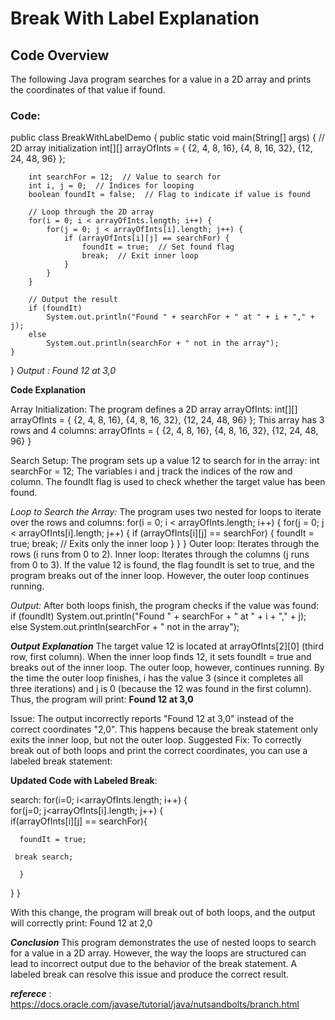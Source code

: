# Break With Label Explanation

## Code Overview

The following Java program searches for a value in a 2D array and prints the coordinates of that value if found.

### Code:

public class BreakWithLabelDemo {
    public static void main(String[] args) {
        // 2D array initialization
        int[][] arrayOfInts = {
            {2, 4, 8, 16},
            {4, 8, 16, 32},
            {12, 24, 48, 96}
        };

        int searchFor = 12;  // Value to search for
        int i, j = 0;  // Indices for looping
        boolean foundIt = false;  // Flag to indicate if value is found

        // Loop through the 2D array
        for(i = 0; i < arrayOfInts.length; i++) {
            for(j = 0; j < arrayOfInts[i].length; j++) {
                if (arrayOfInts[i][j] == searchFor) {
                    foundIt = true;  // Set found flag
                    break;  // Exit inner loop
                }
            }
        }

        // Output the result
        if (foundIt)
            System.out.println("Found " + searchFor + " at " + i + "," + j);
        else
            System.out.println(searchFor + " not in the array");
    }
}
_Output : Found 12 at 3,0_

**Code Explanation**

Array Initialization:
The program defines a 2D array arrayOfInts:
int[][] arrayOfInts = {
    {2, 4, 8, 16},
    {4, 8, 16, 32},
    {12, 24, 48, 96}
};
This array has 3 rows and 4 columns:
arrayOfInts = {
    {2, 4, 8, 16},
    {4, 8, 16, 32},
    {12, 24, 48, 96}
}

Search Setup:
The program sets up a value 12 to search for in the array:
int searchFor = 12;
The variables i and j track the indices of the row and column. The foundIt flag is used to check whether the target value has been found.

_Loop to Search the Array:_
The program uses two nested for loops to iterate over the rows and columns:
for(i = 0; i < arrayOfInts.length; i++) {
    for(j = 0; j < arrayOfInts[i].length; j++) {
        if (arrayOfInts[i][j] == searchFor) {
            foundIt = true;
            break; // Exits only the inner loop
        }
    }
}
Outer loop: Iterates through the rows (i runs from 0 to 2).
Inner loop: Iterates through the columns (j runs from 0 to 3).
If the value 12 is found, the flag foundIt is set to true, and the program breaks out of the inner loop. However, the outer loop continues running.

_Output:_
After both loops finish, the program checks if the value was found:
if (foundIt)
    System.out.println("Found " + searchFor + " at " + i + "," + j);
else
    System.out.println(searchFor + " not in the array");

_**Output Explanation**_
The target value 12 is located at arrayOfInts[2][0] (third row, first column).
When the inner loop finds 12, it sets foundIt = true and breaks out of the inner loop. The outer loop, however, continues running.
By the time the outer loop finishes, i has the value 3 (since it completes all three iterations) and j is 0 (because the 12 was found in the first column).
Thus, the program will print:
       **Found 12 at 3,0**

Issue:
The output incorrectly reports "Found 12 at 3,0" instead of the correct coordinates "2,0".
This happens because the break statement only exits the inner loop, but not the outer loop.
Suggested Fix:
To correctly break out of both loops and print the correct coordinates, you can use a labeled break statement:

**Updated Code with Labeled Break**:

search:
   for(i=0; i<arrayOfInts.length; i++) {			
    for(j=0; j<arrayOfInts[i].length; j++) {			
    	if(arrayOfInts[i][j] == searchFor){
						
      
						
      foundIt = true;
			  				   
	 break search;
						
      }
                
} }

With this change, the program will break out of both loops, and the output will correctly print:
Found 12 at 2,0

_**Conclusion**_
This program demonstrates the use of nested loops to search for a value in a 2D array. However, the way the loops are structured can lead to incorrect output due to the behavior of the break statement. A labeled break can resolve this issue and produce the correct result.

_**referece**_ : https://docs.oracle.com/javase/tutorial/java/nutsandbolts/branch.html


